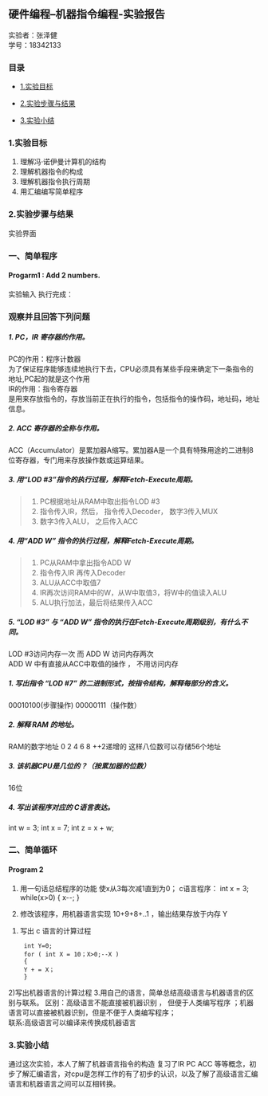 ## 硬件编程–机器指令编程-实验报告
实验者：张泽健 <br/>
学号：18342133

### 目录

* [1.实验目标](#1)

* [2.实验步骤与结果](#2)

* [3.实验小结](#3)


### 1.实验目标
1. 理解冯·诺伊曼计算机的结构
2. 理解机器指令的构成
3. 理解机器指令执行周期
4. 用汇编编写简单程序


### 2.实验步骤与结果
实验界面 ![]()
### 一、简单程序
#### Progarm1 : Add 2 numbers. 
实验输入 执行完成： ![]()
### 观察并且回答下列问题
##### 1. PC，IR 寄存器的作用。
PC的作用：程序计数器 <br/>
为了保证程序能够连续地执行下去，CPU必须具有某些手段来确定下一条指令的地址,PC起的就是这个作用<br/>
IR的作用：指令寄存器<br/>
是用来存放指令的，存放当前正在执行的指令，包括指令的操作码，地址码，地址信息。<br/>
##### 2. ACC 寄存器的全称与作用。
ACC（Accumulator）是累加器A缩写。累加器A是一个具有特殊用途的二进制8位寄存器，专门用来存放操作数或运算结果。
##### 3. 用“LOD #3”指令的执行过程，解释Fetch-Execute周期。

> 1. PC根据地址从RAM中取出指令LOD #3
> 2. 指令传入IR，然后， 指令传入Decoder， 数字3传入MUX
> 3. 数字3传入ALU， 之后传入ACC
##### 4. 用“ADD W” 指令的执行过程，解释Fetch-Execute周期。
> 1. PC从RAM中拿出指令ADD W
> 2. 指令传入IR 再传入Decoder
> 3. ALU从ACC中取值7
> 4. IR再次访问RAM中的W，从W中取值3，将W中的值读入ALU
> 5. ALU执行加法，最后将结果传入ACC

##### 5. “LOD #3” 与 “ADD W” 指令的执行在Fetch-Execute周期级别，有什么不同。<br/>
LOD #3访问内存一次 而 ADD W 访问内存两次<br/>
ADD W 中有直接从ACC中取值的操作 ， 不用访问内存
##### 1. 写出指令 “LOD #7” 的二进制形式，按指令结构，解释每部分的含义。
00010100(步骤操作) 00000111（操作数）
##### 2. 解释 RAM 的地址。
RAM的数字地址 0 2 4 6 8 ++2递增的 这样八位数可以存储56个地址
##### 3. 该机器CPU是几位的？（按累加器的位数）
16位
##### 4. 写出该程序对应的 C语言表达。
int w = 3;
int x = 7;
int z = x + w;

### 二、简单循环
#### Program 2
1. 用一句话总结程序的功能
使x从3每次减1直到为0；
c语言程序：
         int x = 3; 
         while(x>0)
         {
         x--;
            }
    
2. 修改该程序，用机器语言实现 10+9+8+..1 ，输出结果存放于内存 Y
  1) 写出 c 语言的计算过程
      
      
          int Y=0;
          for ( int X = 10；X>0;--X )
          {
          Y + = X；
          }
  
  
  2)写出机器语言的计算过程
3.用自己的语言，简单总结高级语言与机器语言的区别与联系。
区别：高级语言不能直接被机器识别 ， 但便于人类编写程序 ；机器语言可以直接被机器识别，但是不便于人类编写程序；<br/>
联系:高级语言可以编译来传换成机器语言

### 3.实验小结
通过这次实验，本人了解了机器语言指令的构造 复习了IR PC ACC 等等概念，初步了解汇编语言，对cpu是怎样工作的有了初步的认识，以及了解了高级语言汇编语言和机器语言之间可以互相转换。
